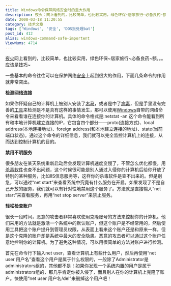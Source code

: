 ```yaml
---
title: Windows命令保障网络安全时的重大作用
description: 夜火：网上看到的，比较简单，也比较实用，绿色环保~居家旅行~必备良药~额。。。应该是技巧~一些基本的命令往往可以在保护网络安全上起到很大的作用，下面几条命令的作用就非常突出。
date: 2008-03-18 11:20:55
category: 技术文章
tags: ['Windows', '安全', 'DOS批处理bat']
post_id: 412
alias: windows-command-safe-importent
ViewNums: 4714
---
```


[夜火](/blog/)网上看到的，比较简单，也比较实用，绿色环保~居家旅行~必备良药~额。。。应该是[技巧](/tags/%E6%8A%80%E5%B7%A7)~

一些基本的命令往往可以在保护网络[安全](/tags/%E5%AE%89%E5%85%A8)上起到很大的作用，下面几条命令的作用就非常突出。

**检测网络连接**

如果你怀疑自己的计算机上被别人安装了[木马](http://www.virus-info.cn/virus/Trojan.html)，或者是中了[病毒](http://www.virus-info.cn)，但是手里没有完善的[工具](/tags/%E5%B7%A5%E5%85%B7%E5%85%B1%E4%BA%AB)来检测是不是真有这样的事情发生，那可以使用[Windows](/tags/Windows)自带的网络命令来看看谁在连接你的计算机。具体的命令格式是:netstat -an 这个命令能看到所有和本地计算机建立连接的IP，它包含四个部分——proto(连接方式)、local address(本地连接地址)、foreign address(和本地建立连接的地址)、state(当前端口状态)。通过这个命令的详细信息，我们就可以完全监控计算机上的连接，从而达到控制计算机的目的。

**禁用不明服务**

很多朋友在某天系统重新启动后会发现计算机速度变慢了，不管怎么优化都慢，用[杀毒软件](http://www.virus-info.cn/virus/AntiVirus-Software.html)也查不出问题，这个时候很可能是别人通过入侵你的计算机后给你开放了特别的某种服务，比如IIS信息服务等，这样你的杀毒软件是查不出来的。但是别急，可以通过“net start”来查看系统中究竟有什么服务在开启，如果发现了不是自己开放的服务，我们就可以有针对性地禁用这个服务了。方法就是直接输入“net start”来查看服务，再用“net stop server”来禁止服务。

**轻松检查账户**

很长一段时间，恶意的攻击者非常喜欢使用克隆账号的方法来控制你的计算机。他们采用的方法就是激活一个系统中的默认账户，但这个账户是不经常用的，然后使用工具把这个账户提升到管理员权限，从表面上看来这个账户还是和原来一样，但是这个克隆的账户却是系统中最大的安全隐患。恶意的攻击者可以通过这个账户任意地控制你的计算机。为了避免这种情况，可以用很简单的方法对账户进行检测。

首先在命令行下输入net user，查看计算机上有些什么用户，然后再使用“net user 用户名”查看这个用户是属于什么权限的，一般除了Administrator是administrators组的，其他都不是！如果你发现一个系统内置的用户是属于administrators组的，那几乎肯定你被入侵了，而且别人在你的计算机上克隆了账户。快使用“net user 用户名/del”来删掉这个用户吧！

